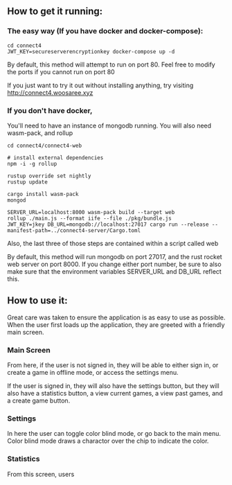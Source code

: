 ## How to get it running:

### The easy way (If you have docker and docker-compose):

    cd connect4
    JWT_KEY=secureserverencryptionkey docker-compose up -d

By default, this method will attempt to run on port 80. Feel free to modify the ports if you cannot run on port 80

If you just want to try it out without installing anything,
try visiting http://connect4.woosaree.xyz


### If you don't have docker,
You'll need to have an instance of mongodb running.
You will also need wasm-pack, and rollup

    cd connect4/connect4-web

    # install external dependencies
    npm -i -g rollup

    rustup override set nightly
    rustup update

    cargo install wasm-pack
    mongod

    SERVER_URL=localhost:8000 wasm-pack build --target web
    rollup ./main.js --format iife --file ./pkg/bundle.js
    JWT_KEY=jkey DB_URL=mongodb://localhost:27017 cargo run --release --manifest-path=../connect4-server/Cargo.toml


Also, the last three of those steps are contained within a script called web

By default, this method will run mongodb on port 27017, and the rust
rocket web server on port 8000. If you change either port number, be
sure to also make sure that the environment variables SERVER\_URL and
DB\_URL reflect this.

## How to use it:
Great care was taken to ensure the application is as easy to use as
possible. When the user first loads up the application, they are
greeted with a friendly main screen.

### Main Screen
From here, if the user is not signed in, they will be able to either
sign in, or create a game in offline mode, or access the settings
menu.

If the user is signed in, they will also have the settings button, but
they will also have a statistics button, a view current games, a view
past games, and a create game button.

### Settings
In here the user can toggle color blind mode, or go back to the main
menu. Color blind mode draws a charactor over the chip to indicate the
color.

### Statistics
From this screen, users
